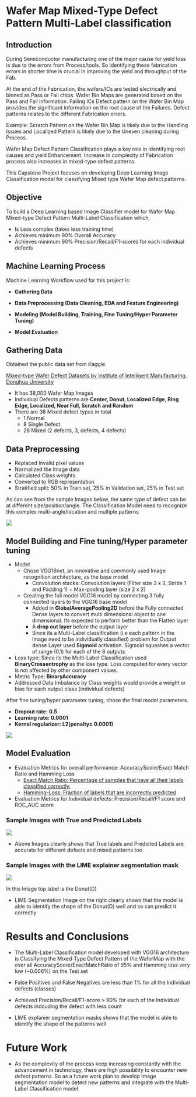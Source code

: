# Wafer Map Mixed-Type Defect Pattern Multi-Label classification

## Introduction

During Semiconductor manufacturing one of the major cause for yield loss is due to the errors from Process/tools. So identifying these fabrication errors in shorter time is crucial in improving the yield and throughput of the Fab.

At the end of the Fabrication, the wafers/ICs are tested electrically and binned as Pass or Fail chips. Wafer Bin Maps are generated based on the Pass and Fail information. Failing ICs Defect pattern on the Wafer Bin Map provides the significant information on the root cause of the Failures. Defect patterns relates to the different Fabrication errors. 

Example: Scratch Pattern on the Wafer Bin Map is likely due to the Handling Issues and Localized Pattern is likely due to the Uneven cleaning during Process.

Wafer Map Defect Pattern Classification plays a key role in identifying root causes and yield Enhancement. Increase in complexity of Fabrication process also increases in mixed-type defect patterns. 

This Capstone Project focuses on developing Deep Learning Image Classification model for classifying Mixed type Wafer Map defect patterns.



## Objective

To build a Deep Learning based Image Classifier model for Wafer Map Mixed-type Defect Pattern Multi-Label Classification which,

-  Is Less complex (takes less training time)
-  Achieves minimum 90% Overall Accuracy
-  Achieves minimum 90% Precision/Recall/F1-scores for each individual defects



## Machine Learning Process

Machine Learning Workflow used for this project is:

- **Gathering Data**

- **Data Preprocessing (Data Cleaning, EDA and Feature Engineering)**

- **Modeling (Model Building, Training, Fine Tuning/Hyper Parameter Tuning)**

- **Model Evaluation**

  


## Gathering Data

Obtained the public data set from Kaggle.

[Mixed-type Wafer Defect Datasets by Institute of Intelligent Manufacturing, Donghua University](https://www.kaggle.com/co1d7era/mixedtype-wafer-defect-datasets)

- It has 38,000 Wafer Map Images
- Individual Defects patterns are **Center, Donut, Localized Edge, Ring Edge, Localized, Near Full, Scratch and Random**
- There are 38 Mixed defect types in total
  - 1 Normal
  - 8 Single Defect 
  - 28 Mixed (2 defects, 3, defects, 4 defects)

## Data Preprocessing

- Replaced Invalid pixel values
- Normalized the Image data
- Calculated Class weights
- Converted to RGB representation
- Stratified split: 50% in Train set, 25% in Validation set, 25% in Test set



As can see from the sample Images below, the same type of defect can be at different size/position/angle. The Classification Model need to recognize this complex multi-angle/location and multiple patterns

![](Images/Sample_Images2.png)



## Model Building and Fine tuning/Hyper parameter tuning

- Model
  - Chose VGG16net, an innovative and commonly used Image recognition architecture, as the base model
    - Convolution stacks: Convolution layers (Filter size 3 x 3, Stride 1 and Padding 1) + Max-pooling layer (size 2 x 2)
  - Creating the full model VGG16 model by connecting 3 fully connected layers to the VGG16 base model
    - Added in **GlobalAveragePooling2D** before the Fully connected Dense layers to convert multi dimensional object to one dimensional. Its expected to perform better than the Flatten layer
    - A **drop out layer** before the output layer
    - Since its a Multi-Label classification (i.e each pattern in the Image need to be individually classified) problem for Output dense Layer used **Sigmoid** activation. Sigmoid squashes a vector of range (0,1) for each of the 8 outputs
- Loss type: Since its the Multi-Label Classification used **BinaryCrossentrophy** as the loss type. Loss computed for every vector is not affected by other component values. 
- Metric Type: **BinaryAccuracy**
- Addressed Data Imbalance by Class weights would provide a weight or bias for each output class (individual defects)

After fine tuning/hyper parameter tuning, chose the final model parameters.

- **Dropout rate: 0.5**
- **Learning rate: 0.0001**
- **Kernel regularizer: L2(penalty= 0.0001)**

![](Images/defect_model_plot.png)



## Model Evaluation

- Evaluation Metrics for overall performance: AccuracyScore/Exact Match Ratio and Hamming Loss
  -  [Exact Match Ratio: Percentage of samples that have all their labels classified correctly.](https://towardsdatascience.com/journey-to-the-center-of-multi-label-classification-384c40229bff)
  -  [Hamming-Loss: Fraction of labels that are incorrectly predicted](https://towardsdatascience.com/journey-to-the-center-of-multi-label-classification-384c40229bff)
- Evaluation Metrics for Individual defects: Precision/Recall/F1 score and ROC_AUC score



### Sample Images with True and Predicted Labels

![](Images/Sample_Prediction.png)

- Above Images clearly shows that True labels and Predicted Labels are accurate for different defects and mixed patterns too



### Sample Images with the LIME explainer segmentation mask

![](Images/LIMEexplainer.png)

In this Image top label is the Donut(D)

- LIME Segmentation Image on the right clearly shows that the model is able to identify the shape of the Donut(D) well and so can predict it correctly

  

# Results and Conclusions

- The Multi-Label Classification model developed with VGG16 architecture is Classifying the Mixed-Type Defect Pattern of the WaferMap with the over all AccuracyScore/ExactMatchRatio of 95% and Hamming loss very low (~0.006%) on the Test set

- False Positives and False Negatives are less than 1% for all the Individual defects (classes)

- Achieved Precision/Recall/F1-score > 90% for each of the Individual defects indcuding the defect with less count

- LIME explanier segmentation masks shows that the model is able to identify the shape of the patterns well

  

# Future Work

- As the complexity of the process keep increasing constantly with the advancement in technology, there are high possibility to encounter new defect patterns. So as a future work plan to develop Image segmentation model to detect new patterns and integrate with the Multi-Label Classification model
